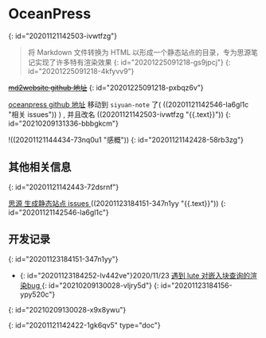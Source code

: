 # OceanPress
{: id="20201121142503-ivwtfzg"}

> 将 Markdown 文件转换为 HTML 以形成一个静态站点的目录，专为思源笔记实现了许多特有渲染效果
> {: id="20201225091218-gs9jpcj"}
{: id="20201225091218-4kfyvv9"}

~~[md2website github 地址](https://github.com/2234839/md2website)~~
{: id="20201225091218-pxbqz6v"}

[oceanpress github 地址](https://github.com/siyuan-note/oceanpress) 移动到 `siyuan-note` 了( ((20201121142546-la6gl1c "相关 issues")) ) , 并且改名 ((20201121142503-ivwtfzg "{{.text}}"))
{: id="20210209131336-bbbgkcm"}

!((20201121144434-73nq0u1 "感概"))
{: id="20201121142428-58rb3zg"}

## 其他相关信息
{: id="20201121142443-72dsrnf"}

[思源 生成静态站点 issues ](https://github.com/siyuan-note/siyuan/issues/34) ((20201123184151-347n1yy "{{.text}}"))
{: id="20201121142546-la6gl1c"}

## 开发记录
{: id="20201123184151-347n1yy"}

- {: id="20201123184252-lv442ve"}2020/11/23 [遇到 lute 对嵌入块查询的渲染bug ](https://github.com/88250/lute/issues/114)
  {: id="20210209130028-vljry5d"}
{: id="20201123184156-ypy520c"}

{: id="20210209130028-x9x8ywu"}


{: id="20201121142422-1gk6qv5" type="doc"}
